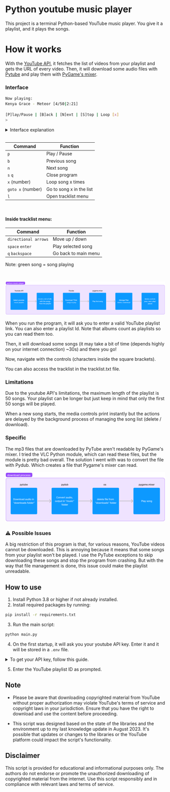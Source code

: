 # Python youtube music player
This project is a terminal Python-based YouTube music player. You give it a playlist, and it plays the songs.

# How it works
With the [YouTube API](https://developers.google.com/youtube/v3/), it fetches the list of videos from your playlist and gets the URL of every video. Then, it will download some audio files with [Pytube](https://pytube.io/en/latest/) and play them with [PyGame's mixer](https://www.pygame.org/docs/ref/mixer.html). 

### Interface
```bash
Now playing: 
Kenya Grace - Meteor [4/50|2:21]

[P]lay/Pause | [B]ack | [N]ext | [S]top | Loop [x]
> 
```
<details>
<summary>Interface explanation</summary>
    <ul>
    <li>If your playlist is an album it will display the album name, artist, date under the video title
    </ul>

    Now playing:
    YouTube video title [number in list/number of songs|song duration]

    enter "p" to play/pause | enter "b" to go to previous song | enter "n" to go to next song | enter "s" to stop program | enter the numer of loops you want to have
    >
</details>
<br>

| Command                   | Function                    |
|---------------------------|-----------------------------|
| `p`                       | Play / Pause                |
| `b`                       | Previous song               |
| `n`                       | Next song                   |
| `s` `q`                   | Close program               |
| `x` (number)              | Loop song x times           |
| `goto x` (number)         | Go to song x in the list    |
| `l`                       | Open tracklist menu         |

<br>

#### Inside tracklist menu: 
| Command              | Function             |
|----------------------|----------------------|
| `directional arrows` | Move up / down       |
| `space` `enter`      | Play selected song   |
| `q` `backspace`      | Go back to main menu |

Note: green song = song playing

<br>

![python-function-general](assets/python-youtube-player-general.png)

When you run the program, it will ask you to enter a valid YouTube playlist link. You can also enter a playlist Id. Note that albums count as playlists so you can read them too.

Then, it will download some songs (it may take a bit of time (depends highly on your internet connection) ~30s) and there you go!

Now, navigate with the controls (characters inside the square brackets).

You can also access the tracklist in the tracklist.txt file. 

### Limitations
Due to the youtube API's limitations, the maximum length of the playlist is 50 songs. Your playlist can be longer but just keep in mind that only the first 50 songs will be played. 

When a new song starts, the media controls print instantly but the actions are delayed by the background process of managing the song list (delete / download). 

### Specific
The mp3 files that are downloaded by PyTube aren't readable by PyGame's mixer. I tried the VLC Python module, which can read these files, but the module is pretty bad overall. The solution I went with was to convert the file with Pydub. Which creates a file that Pygame's mixer can read.
<!-- <p align="center"> -->
<img src="assets/python-youtube-player-download.png" alt="python-function-download" width="660" />
<!-- </p> -->

### :warning: Possible Issues
A big restriction of this program is that, for various reasons, YouTube videos cannot be downloaded. This is annoying because it means that some songs from your playlist won't be played. I use the PyTube exceptions to skip downloading these songs and stop the program from crashing. But with the way that file management is done, this issue could make the playlist unreadable.

## How to use
1. Install Python 3.8 or higher if not already installed.
2. Install required packages by running:
```bash
pip install -r requirements.txt
```
3. Run the main script:
```bash
python main.py
```
4. On the first startup, it will ask you your youtube API key. Enter it and it will be stored in a `.env` file. 
<details>
<summary>To get your API key, follow this guide. </summary>
<!-- <br> -->
<ul>
    <li>Log in to <a href="https://console.developers.google.com/" target="_blank">Google Developers Console</a>.</li>
    <li>Create a new project. </li>
    <li>On the new project dashboard, click Explore & Enable APIs. </li>
    <li>In the library, navigate to YouTube Data API v3 under YouTube APIs.</li>
    <li>Enable the API. </li>
    <li>Create a credential.</li>
    <li>A screen will appear with the API key. </li>
</ul>
Guide from: <a href="https://blog.hubspot.com/website/how-to-get-youtube-api-key" target="_blank">HubSpot</a>
</details>

5. Enter the YouTube playlist ID as prompted.

## Note
- Please be aware that downloading copyrighted material from YouTube without proper authorization may violate YouTube's terms of service and copyright laws in your jurisdiction. Ensure that you have the right to download and use the content before proceeding.

- This script was designed based on the state of the libraries and the environment up to my last knowledge update in August 2023. It's possible that updates or changes to the libraries or the YouTube platform could impact the script's functionality.

## Disclaimer
This script is provided for educational and informational purposes only. The authors do not endorse or promote the unauthorized downloading of copyrighted material from the internet. Use this script responsibly and in compliance with relevant laws and terms of service.